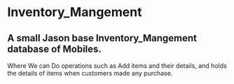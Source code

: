 # Inventory_Mangement

## A small Jason base Inventory_Mangement database of Mobiles. 

Where We can Do operations such as Add items and their details, and holds the details of items when customers made any purchase.

